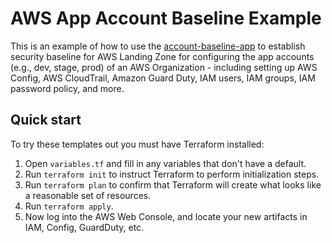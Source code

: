 # AWS App Account Baseline Example

This is an example of how to use the [account-baseline-app](/modules/landingzone/account-baseline-app) to establish security baseline
for AWS Landing Zone for configuring the app accounts (e.g., dev, stage, prod) of an AWS Organization - including setting up AWS Config, AWS CloudTrail,
Amazon Guard Duty, IAM users, IAM groups, IAM password policy, and more.

## Quick start

To try these templates out you must have Terraform installed:

1. Open `variables.tf` and fill in any variables that don't have a default.
1. Run `terraform init` to instruct Terraform to perform initialization steps.
1. Run `terraform plan` to confirm that Terraform will create what looks like a reasonable set of resources.
1. Run `terraform apply`.
1. Now log into the AWS Web Console, and locate your new artifacts in IAM, Config, GuardDuty, etc.
